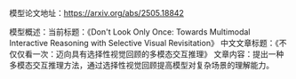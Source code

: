 模型论文地址：https://arxiv.org/abs/2505.18842

模型概述：当前标题：《Don't Look Only Once: Towards Multimodal Interactive Reasoning with Selective Visual Revisitation》
中文文章标题：《不仅仅看一次：迈向具有选择性视觉回顾的多模态交互推理》
文章内容：提出一种多模态交互推理方法，通过选择性视觉回顾提高模型对复杂场景的理解能力。
